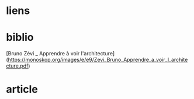 # liens

# biblio
[Bruno Zévi _ Apprendre à voir l'architecture] (https://monoskop.org/images/e/e9/Zevi_Bruno_Apprendre_a_voir_l_architecture.pdf)




# article
